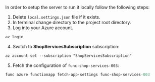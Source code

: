 In order to setup the server to run it locally follow the following steps:
1. Delete `local.settings.json` file if it exists.
2. In terminal change directory to the project root directory.
3. Log into your Azure account.
```ps
az login
```
4. Switch to **ShopServicesSubscription** subscription:
```ps
az account set --subscription "ShopServicesSubscription"
```
5. Fetch the configuration of `func-shop-services-003`:
```ps
func azure functionapp fetch-app-settings func-shop-services-003
```
